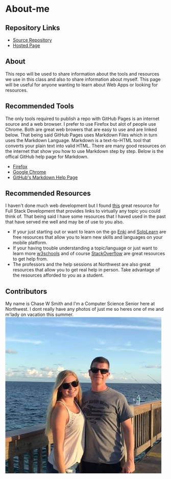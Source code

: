 # About-me

## Repository Links
- [Source Repository](https://github.com/cweltonsmith/about-me)
- [Hosted Page](https://cweltonsmith.github.io/about-me/)

## About
This repo will be used to share information about the tools and resources we use in this class and also to share information about myself. This page will be useful for anyone wanting to learn about Web Apps or looking for resources.

## Recommended Tools
The only tools required to publish a repo with GitHub Pages is an internet source and a web browser.  I prefer to use Firefox but alot of people use Chrome. Both are great web browers that are easy to use and are linked below. That being said GitHub Pages uses Markdown Files which in turn uses the Markdown Language. Markdown is a text-to-HTML tool that converts your plain text into valid HTML. There are many good resources on the internet that show you how to use Markdown step by step. Below is the offical GitHub help page for Markdown.

- [Firefox](https://www.mozilla.org/en-US/firefox/)
- [Google Chrome](https://www.google.com/chrome/)
- [GitHub's Markdown Help Page](https://help.github.com/en/articles/basic-writing-and-formatting-syntax)
  
  
## Recommended Resources
I haven't done much web development but I found [this](https://github.com/bmorelli25/Become-A-Full-Stack-Web-Developer#learn-databases) great resource for Full Stack Development that provides links to virtually any topic you could think of. That being said I have some resources that I haved used in the past that have served me well and may be of use to you also.
 - If your just starting out or want to learn on the go [Enki](https://www.enki.com/) and [SoloLearn](https://www.sololearn.com/) are free resources that allow you to learn new skills and languages on your mobile platform. 
 - If your having trouble understanding a topic/language or just want to learn more [w3schools](https://www.w3schools.com/) and of course [StackOverflow](https://stackoverflow.com/) are great resources to get help from.
 - The professors and the help sessions at Northwest are also great resources that allow you to get real help in person. Take advantage of the resources afforded to you as a student.

## Contributors
My name is Chase W Smith and I'm a Computer Science Senior here at Northwest. I dont really have any photos of just me so heres one of me and m'lady on vacation this summer.
![](https://raw.githubusercontent.com/cweltonsmith/about-me/master/resources/Vacation.jpg)
